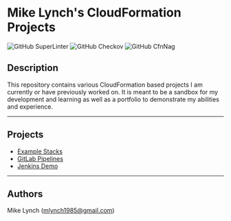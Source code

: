 Mike Lynch's CloudFormation Projects
=====

![GitHub SuperLinter](https://github.com/mlynch1985/cloudformation/actions/workflows/superlinter.yaml/badge.svg)
![GitHub Checkov](https://github.com/mlynch1985/cloudformation/actions/workflows/checkov.yaml/badge.svg)
![GitHub CfnNag](https://github.com/mlynch1985/cloudformation/actions/workflows/cfnnag.yaml/badge.svg)

## Description
This repository contains various CloudFormation based projects I am currently or have previously worked on. It is meant to be a sandbox for my development and learning as well as a portfolio to demonstrate my abilities and experience.


----
## Projects
- [Example Stacks](https://github.com/mlynch1985/cloudformation/tree/main/example-stacks)
- [GitLab Pipelines](https://github.com/mlynch1985/cloudformation/tree/main/gitlab-pipelines)
- [Jenkins Demo](https://github.com/mlynch1985/cloudformation/tree/main/jenkins-demo)


----
## Authors
Mike Lynch (mlynch1985@gmail.com)
